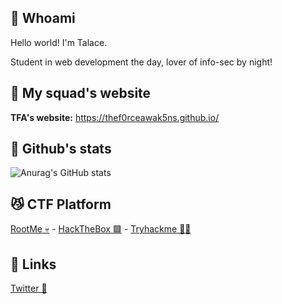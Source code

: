 ## 🤠 Whoami 

Hello world! I'm Talace.

Student in web development the day, lover of info-sec by night!
## 🌌 My squad's website

**TFA's website:** https://thef0rceawak5ns.github.io/

## 🐬 Github's stats

![Anurag's GitHub stats](https://github-readme-stats.vercel.app/api?username=StopThatTalace&show_icons=true&theme=radical)

## 😼 CTF Platform

[RootMe 💀](www.root-me.org%2FTalace%3Flang%3Dfr) - [HackTheBox 🟩](https://app.hackthebox.com/users/1551559) - [Tryhackme 😶‍🌫️](https://tryhackme.com/p/TalaceNeedFlag)

## 🔗 Links
[Twitter 🐤](https://twitter.com/Talace_)
